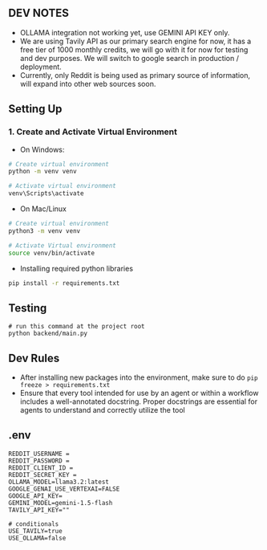 ## DEV NOTES
- OLLAMA integration not working yet, use GEMINI API KEY only.
- We are using Tavily API as our primary search engine for now, it has a free tier of 1000 monthly credits, we will go with it for now for testing and dev purposes. We will switch to google search in production / deployment.
- Currently, only Reddit is being used as primary source of information, will expand into other web sources soon.

## Setting Up 

### 1. Create and Activate Virtual Environment
- On Windows:
```bash
# Create virtual environment
python -m venv venv

# Activate virtual environment
venv\Scripts\activate
```

- On Mac/Linux
```bash
# Create virtual environment
python3 -m venv venv

# Activate Virtual environment
source venv/bin/activate
```

- Installing required python libraries
```bash
pip install -r requirements.txt
```

## Testing
```
# run this command at the project root
python backend/main.py
```

## Dev Rules
- After installing new packages into the environment, make sure to do `pip freeze > requirements.txt`
- Ensure that every tool intended for use by an agent or within a workflow includes a well-annotated docstring. Proper docstrings are essential for agents to understand and correctly utilize the tool


## .env 
```
REDDIT_USERNAME =
REDDIT_PASSWORD =
REDDIT_CLIENT_ID =
REDDIT_SECRET_KEY =
OLLAMA_MODEL=llama3.2:latest
GOOGLE_GENAI_USE_VERTEXAI=FALSE
GOOGLE_API_KEY=
GEMINI_MODEL=gemini-1.5-flash
TAVILY_API_KEY=""

# conditionals
USE_TAVILY=true
USE_OLLAMA=false
```
